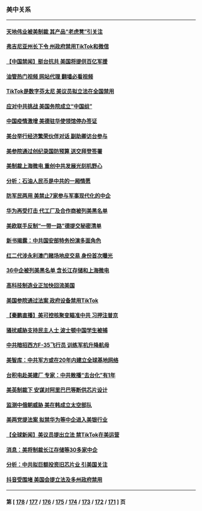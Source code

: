 ### 美中关系
---
#### [天地伟业被美制裁 其产品“老虎凳”引关注](../../pages/nf1412576/n13886445.md?12180445) 
#### [弗吉尼亚州长下令 州政府禁用TikTok和微信](../../pages/nf1412576/n13886676.md?12180445) 
#### [【中国禁闻】挺台抗共 美国将提供百亿军援](../../pages/nf1412576/n13886434.md?12180445) 
#### [油管热门视频 网站代理 翻墙必看视频](http://138.2.39.72:81/youtube.html?epic-marker?12180445)
#### [TikTok是数字芬太尼 美议员拟立法在全国禁用](../../pages/nf1412576/n13886372.md?12180445) 
#### [应对中共挑战 美国务院成立“中国组”](../../pages/nf1412576/n13886390.md?12180445) 
#### [中国疫情激增 美德驻华使领馆停办签证](../../pages/nf1412576/n13886335.md?12180445) 
#### [美台举行经济繁荣伙伴对话 副助卿访台参与](../../pages/nf1412576/n13886119.md?12180445) 
#### [美参院通过创纪录国防预算 送交拜登签署](../../pages/nf1412576/n13885868.md?12180445) 
#### [美制裁上海微电 重创中共发展光刻机野心](../../pages/nf1412576/n13885811.md?12180445) 
#### [分析：石油人民币是中共的一厢情愿](../../pages/nf1412576/n13885034.md?12180445) 
#### [防军民两用 美禁止7家参与军事现代化的中企](../../pages/nf1412576/n13885725.md?12180445) 
#### [华为再受打击 代工厂及合作商被列美黑名单](../../pages/nf1412576/n13885714.md?12180445) 
#### [美欧联手反制“一带一路”德提交秘密清单](../../pages/nf1412576/n13885700.md?12180445) 
#### [新书揭露：中共国安部特务扮演多面角色](../../pages/nf1412576/n13885682.md?12180445) 
#### [红二代涉永利澳门赌场地皮交易 身份首次曝光](../../pages/nf1412576/n13884985.md?12180445) 
#### [36中企被列美黑名单 含长江存储和上海微电](../../pages/nf1412576/n13885591.md?12180445) 
#### [高科技制造业正加快回流美国](../../pages/nf1412576/n13885631.md?12180445) 
#### [美国参院通过法案 政府设备禁用TikTok](../../pages/nf1412576/n13885050.md?12180445) 
#### [【秦鹏直播】美可控核聚变瞄准中共 习押注普京](../../pages/nf1412576/n13884975.md?12180445) 
#### [骚扰威胁支持民主人士 波士顿中国学生被捕](../../pages/nf1412576/n13884868.md?12180445) 
#### [中共暗招西方F-35飞行员 训练军机升降航母](../../pages/nf1412576/n13884980.md?12180445) 
#### [美智库：中共军方或在20年内建立全球基地网络](../../pages/nf1412576/n13884946.md?12180445) 
#### [台积电赴美建厂 专家：中共散播“去台化”有1年](../../pages/nf1412576/n13884698.md?12180445) 
#### [美英制裁下 安谋对阿里巴巴等断供芯片设计](../../pages/nf1412576/n13884840.md?12180445) 
#### [监测中俄朝威胁 美在韩成立太空部队](../../pages/nf1412576/n13884813.md?12180445) 
#### [美两党提法案 拟禁华为等中企进入美银行业](../../pages/nf1412576/n13884752.md?12180445) 
#### [【全球新闻】美议员提出立法 禁TikTok在美运营](../../pages/nf1412576/n13884540.md?12180445) 
#### [消息：美将制裁长江存储等30多家中企](../../pages/nf1412576/n13884497.md?12180445) 
#### [分析：中共拟巨额投资旧芯片业 引美国关注](../../pages/nf1412576/n13884391.md?12180445) 
#### [抖音受围堵 美国会提立法及多州政府禁用](../../pages/nf1412576/n13884105.md?12180445) 

---
#### 第 [ [178](./178.md?12180445) / [177](./177.md?12180445) / [176](./176.md?12180445) / [175](./175.md?12180445) / [174](./174.md?12180445) / [173](./173.md?12180445) / [172](./172.md?12180445) / [171](./171.md?12180445) ] 页
